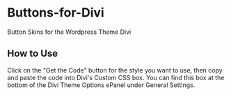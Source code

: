 # Buttons-for-Divi
Button Skins for the Wordpress Theme Divi

<h2>How to Use</h2>
<p>Click on the "Get the Code" button for the style you want to use, then copy and paste the code into Divi's Custom CSS box. You can find this box at the bottom of the Divi Theme Options ePanel under General Settings. </p>